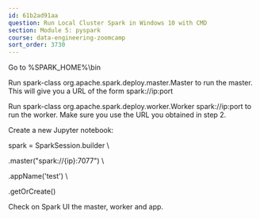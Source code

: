 ```yaml
---
id: 61b2ad91aa
question: Run Local Cluster Spark in Windows 10 with CMD
section: Module 5: pyspark
course: data-engineering-zoomcamp
sort_order: 3730
---
```


Go to %SPARK_HOME%\bin

Run spark-class org.apache.spark.deploy.master.Master to run the master. This will give you a URL of the form spark://ip:port

Run spark-class org.apache.spark.deploy.worker.Worker spark://ip:port to run the worker. Make sure you use the URL you obtained in step 2.

Create a new Jupyter notebook:

spark = SparkSession.builder \

.master("spark://{ip}:7077") \

.appName('test') \

.getOrCreate()

Check on Spark UI the master, worker and app.

